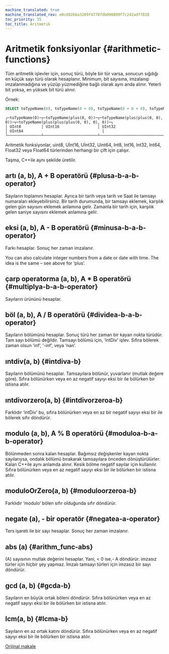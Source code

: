 ```yaml
---
machine_translated: true
machine_translated_rev: e8cd92bba3269f47787db090899f7c242adf7818
toc_priority: 35
toc_title: Aritmetik
---
```


# Aritmetik fonksiyonlar {#arithmetic-functions}

Tüm aritmetik işlevler için, sonuç türü, böyle bir tür varsa, sonucun sığdığı en küçük sayı türü olarak hesaplanır. Minimum, bit sayısına, imzalanıp imzalanmadığına ve yüzüp yüzmediğine bağlı olarak aynı anda alınır. Yeterli bit yoksa, en yüksek bit türü alınır.

Örnek:

``` sql
SELECT toTypeName(0), toTypeName(0 + 0), toTypeName(0 + 0 + 0), toTypeName(0 + 0 + 0 + 0)
```

``` text
┌─toTypeName(0)─┬─toTypeName(plus(0, 0))─┬─toTypeName(plus(plus(0, 0), 0))─┬─toTypeName(plus(plus(plus(0, 0), 0), 0))─┐
│ UInt8         │ UInt16                 │ UInt32                          │ UInt64                                   │
└───────────────┴────────────────────────┴─────────────────────────────────┴──────────────────────────────────────────┘
```

Aritmetik fonksiyonlar, uint8, Uİnt16, Uİnt32, Uint64, Int8, Int16, Int32, Int64, Float32 veya Float64 türlerinden herhangi bir çift için çalışır.

Taşma, C++ile aynı şekilde üretilir.

## artı (a, b), A + B operatörü {#plusa-b-a-b-operator}

Sayıların toplamını hesaplar.
Ayrıca bir tarih veya tarih ve Saat ile tamsayı numaraları ekleyebilirsiniz. Bir tarih durumunda, bir tamsayı eklemek, karşılık gelen gün sayısını eklemek anlamına gelir. Zamanla bir tarih için, karşılık gelen saniye sayısını eklemek anlamına gelir.

## eksi (a, b), A - B operatörü {#minusa-b-a-b-operator}

Farkı hesaplar. Sonuç her zaman imzalanır.

You can also calculate integer numbers from a date or date with time. The idea is the same – see above for ‘plus’.

## çarp operatorma (a, b), A \* B operatörü {#multiplya-b-a-b-operator}

Sayıların ürününü hesaplar.

## böl (a, b), A / B operatörü {#dividea-b-a-b-operator}

Sayıların bölümünü hesaplar. Sonuç türü her zaman bir kayan nokta türüdür.
Tam sayı bölümü değildir. Tamsayı bölümü için, ‘intDiv’ işlev.
Sıfıra bölerek zaman olsun ‘inf’, ‘-inf’, veya ‘nan’.

## ıntdiv(a, b) {#intdiva-b}

Sayıların bölümünü hesaplar. Tamsayılara bölünür, yuvarlanır (mutlak değere göre).
Sıfıra bölünürken veya en az negatif sayıyı eksi bir ile bölürken bir istisna atılır.

## ıntdivorzero(a, b) {#intdivorzeroa-b}

Farklıdır ‘intDiv’ bu, sıfıra bölünürken veya en az bir negatif sayıyı eksi bir ile bölerek sıfır döndürür.

## modulo (a, b), A % B operatörü {#moduloa-b-a-b-operator}

Bölünmeden sonra kalan hesaplar.
Bağımsız değişkenler kayan nokta sayılarıysa, ondalık bölümü bırakarak tamsayılara önceden dönüştürülürler.
Kalan C++ile aynı anlamda alınır. Kesik bölme negatif sayılar için kullanılır.
Sıfıra bölünürken veya en az negatif sayıyı eksi bir ile bölürken bir istisna atılır.

## moduloOrZero(a, b) {#moduloorzeroa-b}

Farklıdır ‘modulo’ bölen sıfır olduğunda sıfır döndürür.

## negate (a), - bir operatör {#negatea-a-operator}

Ters işareti ile bir sayı hesaplar. Sonuç her zaman imzalanır.

## abs (a) {#arithm_func-abs}

\(A\) sayısının mutlak değerini hesaplar. Yani, \< 0 ise,- A döndürür. imzasız türler için hiçbir şey yapmaz. İmzalı tamsayı türleri için imzasız bir sayı döndürür.

## gcd (a, b) {#gcda-b}

Sayıların en büyük ortak böleni döndürür.
Sıfıra bölünürken veya en az negatif sayıyı eksi bir ile bölürken bir istisna atılır.

## lcm(a, b) {#lcma-b}

Sayıların en az ortak katını döndürür.
Sıfıra bölünürken veya en az negatif sayıyı eksi bir ile bölürken bir istisna atılır.

[Orijinal makale](https://clickhouse.tech/docs/en/query_language/functions/arithmetic_functions/) <!--hide-->
